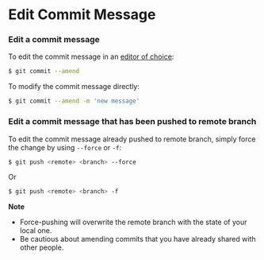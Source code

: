 # Edit Commit Message

### Edit a commit message

To edit the commit message in an [editor of choice](https://github.com/mlin6436/eden/blob/master/github/git%20configuration.md):

```bash
$ git commit --amend
```

To modify the commit message directly:

```bash
$ git commit --amend -m 'new message'
```

### Edit a commit message that has been pushed to remote branch

To edit the commit message already pushed to remote branch, simply force the change by using `--force` or `-f`:

```bash
$ git push <remote> <branch> --force
```

Or

```bash
$ git push <remote> <branch> -f
```

**Note**

- Force-pushing will overwrite the remote branch with the state of your local one.
- Be cautious about amending commits that you have already shared with other people.
